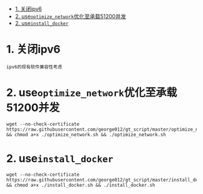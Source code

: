 <!-- TOC -->

- [1. 关闭ipv6](#1-关闭ipv6)
- [2. use`optimize_network`优化至承载51200并发](#2-useoptimize_network优化至承载51200并发)
- [2. use`install_docker`](#2-useinstall_docker)

<!-- /TOC -->

# 1. 关闭ipv6
```
ipv6的现有软件兼容性考虑
```

# 2. use`optimize_network`优化至承载51200并发
```
wget --no-check-certificate https://raw.githubusercontent.com/george012/gt_script/master/optimize_network.sh && chmod a+x ./optimize_network.sh && ./optimize_network.sh
```

# 2. use`install_docker`
```
wget --no-check-certificate https://raw.githubusercontent.com/george012/gt_script/master/install_docker.sh && chmod a+x ./install_docker.sh && ./install_docker.sh
```